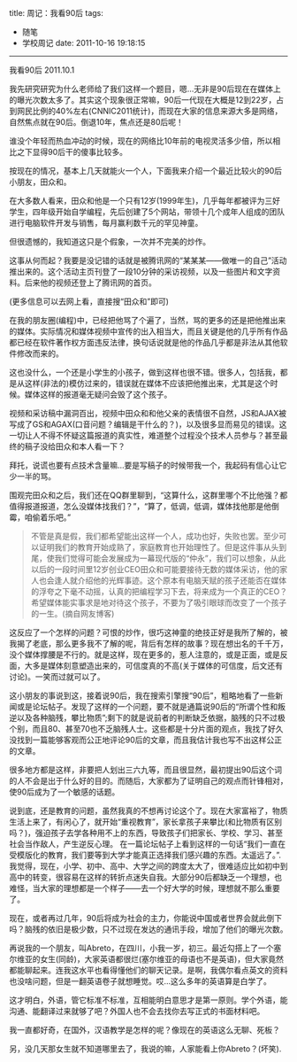 title: 周记：我看90后
tags:
  - 随笔
  - 学校周记
date: 2011-10-16 19:18:15
---

我看90后   2011.10.1

我先研究研究为什么老师给了我们这样一个题目，嗯&#8230;无非是90后现在在媒体上的曝光次数太多了。其实这个现象很正常嘛，90后一代现在大概是12到22岁，占到网民比例的40%左右(CNNIC2011统计)，而现在大家的信息来源大多是网络，自然焦点就在90后。倒退10年，焦点还是80后呢！

谁没个年轻而热血冲动的时候，现在的网络比10年前的电视灵活多少倍，所以相比之下显得90后干的傻事比较多。

按现在的情况，基本上几天就能火一个人，下面我来介绍一个最近比较火的90后小朋友，田众和。

在大多数人看来，田众和他是一个只有12岁(1999年生)，几乎每年都被评为三好学生，四年级开始自学编程，先后创建了5个网站，带领十几个成年人组成的团队进行电脑软件开发与销售，每月赢利数千元的罕见神童。

但很遗憾的，我知道这只是个假象，一次并不完美的炒作。

这事从何而起？我要是没记错的话就是被腾讯网的“某某某——做唯一的自己”活动推出来的。这个活动主页刊登了一段10分钟的采访视频，以及一些图片和文字资料。后来他的视频还登上了腾讯网的首页。

(更多信息可以去网上看，直接搜“田众和”即可)

在我的朋友圈(编程)中，已经把他骂了个遍了，当然，骂的更多的还是把他推出来的媒体。实际情况和媒体视频中宣传的出入相当大，而且关键是他的几乎所有作品都已经在软件著作权方面违反法律，换句话说就是他的作品几乎都是非法从其他软件修改而来的。

这也没什么，一个还是小学生的小孩子，做到这样也很不错。很多人，包括我，都是从这样(非法的)模仿过来的，错误就在媒体不应该把他推出来，尤其是这个时候。媒体这样的报道毫无疑问会毁了这个孩子。

视频和采访稿中漏洞百出，视频中田众和和他父亲的表情很不自然，JS和AJAX被写成了GS和AGAX(口音问题？编辑是干什么的？)，以及很多显而易见的错误。这一切让人不得不怀疑这篇报道的真实性，难道整个过程没个技术人员参与？甚至最终的稿子没给田众和本人看一下？

拜托，说谎也要有点技术含量嘛&#8230;要是写稿子的时候带我一个，我起码有信心让它少一半的骂。

围观完田众和之后，我们还在QQ群里聊到，“这算什么，这群里哪个不比他强？都值得报道报道，怎么没媒体找我们？”，“算了，低调，低调，媒体找他那是他倒霉，咱偷着乐吧。”

> 不管是真是假，我们都希望能出这样一个人，成功也好，失败也罢。至少可以证明我们的教育开始成熟了，家庭教育也开始理性了。但是这件事从头到尾，使我们觉得可能会发展成为一幕现代版的“仲永”，我们可以想象，从此以后的一段时间里12岁创业CEO田众和可能要接待无数的媒体采访，他的家人也会逢人就介绍他的光辉事迹。这个原本有电脑天赋的孩子还能否在媒体的浮夸之下毫不动摇，认真的把编程学习下去，将来成为一个真正的CEO？希望媒体能实事求是地对待这个孩子，不要为了吸引眼球而改变了一个孩子的一生。(摘自网友博客)

这反应了一个怎样的问题？可恨的炒作，很巧这神童的绝技正好是我所了解的，被我揭了老底，那么更多我不了解的呢，背后有怎样的故事？现在想出名的千千万，没个媒体撑腰是不行的。就是这样，现在更多的，惹人注意的，或是正面，或是反面，大多是媒体刻意塑造出来的，可信度真的不高(关于媒体的可信度，后文还有讨论)。一笑而过就可以了。

这小朋友的事说到这，接着说90后，我在搜索引擎搜“90后”，粗略地看了一些新闻或是论坛帖子。发现了这样的一个问题，要不就是通篇说90后的“所谓个性和叛逆以及各种脑残，攀比物质”;剩下的就是说前者的判断缺乏依据，脑残的只不过极个别，而且80、甚至70也不乏脑残人士。这些都是十分片面的观点，我找了好久没找到一篇能够客观而公正地评论90后的文章，而且我估计我也写不出这样公正的文章。

很多地方都是这样，非要把人划出三六九等，而且很显然，最初提出90后这个词的人不会是出于什么好的目的。而随后，大家都为了证明自己的观点而针锋相对，使90后成为了一个敏感的话题。

说到底，还是教育的问题，虽然我真的不想再讨论这个了。现在大家富裕了，物质生活上来了，有闲心了，就开始“重视教育”，家长拿孩子来攀比(和比物质有区别吗？)，强迫孩子去学各种用不上的东西，导致孩子们把家长、学校、学习、甚至社会当作敌人，产生逆反心理。
在一篇论坛帖子上看到这样的一句话“我们一直在受模版化的教育，我们要等到大学才能真正选择我们感兴趣的东西。太遥远了。”.我觉得，现在，小学、初中、高中、大学之间的跨度太大了，很难适应比如初中到高中的转变，很容易在这样的转折点迷失自我。大部分90后都缺乏一个理想，也难怪，当大家的理想都是一个样子——去一个好大学的时候，理想就不那么重要了。

现在，或者再过几年，90后将成为社会的主力，你能说中国或者世界会就此倒下吗？脑残的依旧是极少数，只不过现在发达的通讯手段，增加了他们的曝光次数。

再说我的一个朋友，叫Abreto，在四川，小我一岁，初三。最近勾搭上了一个塞尔维亚的女生(同龄)，大家英语都很烂(塞尔维亚的母语也不是英语)，但大家竟然都能聊起来。连我这水平也看得懂他们的聊天记录。是啊，我偶尔看点英文的资料也没啥问题，但是一翻英语卷子就想睡觉。哎&#8230;这么多年的英语算是白学了。

这才明白，外语，管它标准不标准，互相能明白意思才是第一原则。学个外语，能沟通、能翻译过来就够了吧？外国人也不会去找你去写正式的书面材料吧。

我一直都好奇，在国外，汉语教学是怎样的呢？像现在的英语这么无聊、死板？

另，没几天那女生就不知道哪里去了，我说的嘛，人家能看上你Abreto？(坏笑).